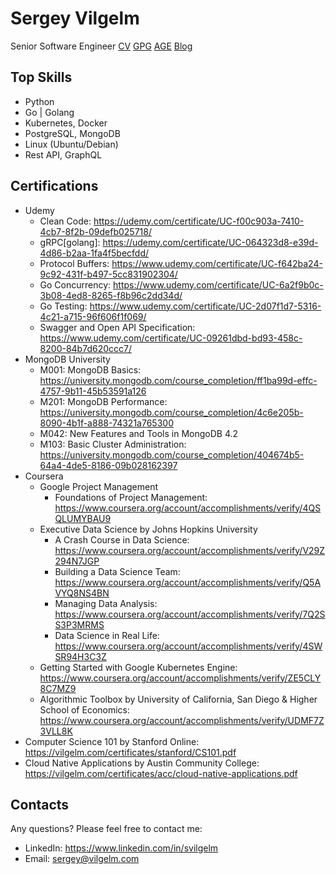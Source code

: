 # Sergey Vilgelm

Senior Software Engineer
[CV](https://vilgelm.com/SergeyVilgelmCV.pdf)
[GPG](https://keys.openpgp.org/search?q=sergey%40vilgelm.com "C08A28D0D765525FE8B681B408D0E2FF778887E6")
[AGE](https://raw.githubusercontent.com/SVilgelm/SVilgelm/main/age.txt "age1lt4xe6szytnwnhqv7q8khesrcuvp2kkm2xkhy59950h4w0z3guhspa3anc")
[Blog](https://medium.com/@sergey.vilgelm)

## Top Skills

* Python
* Go | Golang
* Kubernetes, Docker
* PostgreSQL, MongoDB
* Linux (Ubuntu/Debian)
* Rest API, GraphQL

## Certifications

* Udemy
  * Clean Code: https://udemy.com/certificate/UC-f00c903a-7410-4cb7-8f2b-09defb025718/
  * gRPC[golang]: https://udemy.com/certificate/UC-064323d8-e39d-4d86-b2aa-1fa4f5becfdd/
  * Protocol Buffers: https://www.udemy.com/certificate/UC-f642ba24-9c92-431f-b497-5cc831902304/
  * Go Concurrency: https://www.udemy.com/certificate/UC-6a2f9b0c-3b08-4ed8-8265-f8b96c2dd34d/
  * Go Testing: https://www.udemy.com/certificate/UC-2d07f1d7-5316-4c21-a715-96f606f1f069/
  * Swagger and Open API Specification: https://www.udemy.com/certificate/UC-09261dbd-bd93-458c-8200-84b7d620ccc7/
* MongoDB University
  * M001: MongoDB Basics: https://university.mongodb.com/course_completion/ff1ba99d-effc-4757-9b11-45b53591a126
  * M201: MongoDB Performance: https://university.mongodb.com/course_completion/4c6e205b-8090-4b1f-a888-74321a765300
  * M042: New Features and Tools in MongoDB 4.2
  * M103: Basic Cluster Administration: https://university.mongodb.com/course_completion/404674b5-64a4-4de5-8186-09b028162397
* Coursera
  * Google Project Management
    * Foundations of Project Management: https://www.coursera.org/account/accomplishments/verify/4QSQLUMYBAU9
  * Executive Data Science by Johns Hopkins University
    * A Crash Course in Data Science: https://www.coursera.org/account/accomplishments/verify/V29Z294N7JGP
    * Building a Data Science Team: https://www.coursera.org/account/accomplishments/verify/Q5AVYQ8NS4BN
    * Managing Data Analysis: https://www.coursera.org/account/accomplishments/verify/7Q2SS3P3MRMS
    * Data Science in Real Life: https://www.coursera.org/account/accomplishments/verify/4SWSR94H3C3Z
  * Getting Started with Google Kubernetes Engine: https://www.coursera.org/account/accomplishments/verify/ZE5CLY8C7MZ9
  * Algorithmic Toolbox by University of California, San Diego & Higher School of Economics: https://www.coursera.org/account/accomplishments/verify/UDMF7Z3VLL8K
* Computer Science 101 by Stanford Online: https://vilgelm.com/certificates/stanford/CS101.pdf
* Cloud Native Applications by Austin Community College: https://vilgelm.com/certificates/acc/cloud-native-applications.pdf

## Contacts
Any questions? Please feel free to contact me:

* LinkedIn: https://www.linkedin.com/in/svilgelm
* Email: sergey@vilgelm.com
